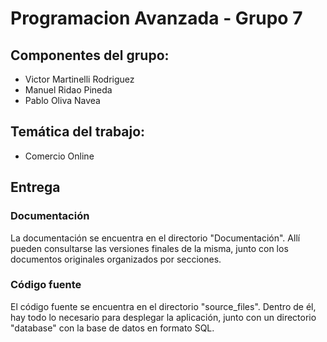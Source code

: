 # Programacion Avanzada - Grupo 7

## Componentes del grupo:
* Victor Martinelli Rodriguez
* Manuel Ridao Pineda
* Pablo Oliva Navea

## Temática del trabajo:
* Comercio Online

## Entrega

### Documentación

La documentación se encuentra en el directorio "Documentación". Allí pueden consultarse las versiones finales de la misma, junto con los documentos originales organizados por secciones.

### Código fuente
El código fuente se encuentra en el directorio "source_files". Dentro de él, hay todo lo necesario para desplegar la aplicación, junto con un directorio "database" con la base de datos en formato SQL. 
